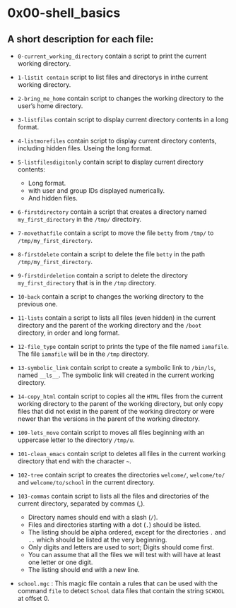 # 0x00-shell_basics
## A short description for each file:
* `0-current_working_directory` contain a script to print the current working directory.
* `1-listit contain` script to list files and directorys in inthe current working directory.
* `2-bring_me_home` contain script to changes the working directory to the user’s home directory.
* `3-listfiles` contain script to display current directory contents in a long format.
* `4-listmorefiles` contain script to display current directory contents, including hidden files. Useing the long format.
* `5-listfilesdigitonly` contain script to display current directory contents:
  * Long format.
  * with user and group IDs displayed numerically.
  * And hidden files.
* `6-firstdirectory` contain a script that creates a directory named `my_first_directory` in the `/tmp/` directoiry.
* `7-movethatfile` contain a script to move the file `betty` from `/tmp/` to `/tmp/my_first_directory`.
* `8-firstdelete` contain a script to delete the file `betty` in the path `/tmp/my_first_directory`.
* `9-firstdirdeletion` contain a script to delete the directory `my_first_directory` that is in the `/tmp` directory.
* `10-back` contain a script to changes the working directory to the previous one.
* `11-lists` contain a script to lists all files (even hidden) in the current directory and the parent of the working directory and the `/boot` directory, in order and long format.
* `12-file_type` contain script to prints the type of the file named `iamafile`. The file `iamafile` will be in the `/tmp` directory.
* `13-symbolic_link` contain script to create a symbolic link to `/bin/ls`, named `__ls__`. The symbolic link will created in the current working directory.
* `14-copy_html` contain script to copies all the `HTML` files from the current working directory to the parent of the working directory, but only copy files that did not exist in the parent of the working directory or were newer than the versions in the parent of the working directory.
* `100-lets_move` contain script to moves all files beginning with an uppercase letter to the directory `/tmp/u`.
* `101-clean_emacs` contain script to  deletes all files in the current working directory that end with the character `~`.
* `102-tree` contain script to  creates the directories `welcome/`, `welcome/to/` and `welcome/to/school` in the current directory.
* `103-commas` contain script to lists all the files and directories of the current directory, separated by commas (,).

  * Directory names should end with a slash (`/`).
  * Files and directories starting with a dot (`.`) should be listed.
  * The listing should be alpha ordered, except for the directories `.` and `..` which should be listed at the very beginning.
  * Only digits and letters are used to sort; Digits should come first.
  * You can assume that all the files we will test with will have at least one letter or one digit.
  * The listing should end with a new line.
* `school.mgc` : This magic file contain a rules that can be used with the command `file` to detect `School` data files that contain the string `SCHOOL` at offset 0.
